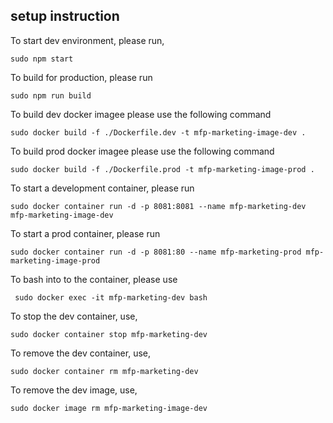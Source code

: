## setup instruction
To start dev environment, please run,

```
sudo npm start
```

To build for production, please run

```
sudo npm run build
```

To build dev docker imagee please use the following command

```
sudo docker build -f ./Dockerfile.dev -t mfp-marketing-image-dev .
```
To build prod docker imagee please use the following command

```
sudo docker build -f ./Dockerfile.prod -t mfp-marketing-image-prod .
```

To start a development container, please run

```
sudo docker container run -d -p 8081:8081 --name mfp-marketing-dev mfp-marketing-image-dev
```

To start a prod container, please run

```
sudo docker container run -d -p 8081:80 --name mfp-marketing-prod mfp-marketing-image-prod
```

To bash into to the container, please use

```
 sudo docker exec -it mfp-marketing-dev bash
```

To stop the dev container, use,

```
sudo docker container stop mfp-marketing-dev
```

To remove the dev container, use,

```
sudo docker container rm mfp-marketing-dev
```

To remove the dev image, use,

```
sudo docker image rm mfp-marketing-image-dev
```